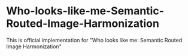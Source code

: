 # Who-looks-like-me-Semantic-Routed-Image-Harmonization
This is official implementation for "Who looks like me: Semantic Routed Image Harmonization"
